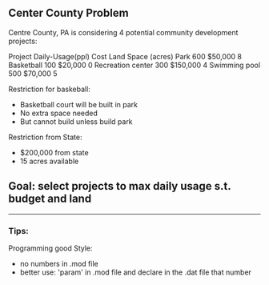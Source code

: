## Center County Problem

Centre County, PA is considering 4 potential community development projects:

Project 		Daily-Usage(ppl) 	Cost 		Land Space (acres)
Park			600 				$50,000 	8
Basketball 		100 				$20,000 	0
Recreation center  300 				$150,000 	4
Swimming pool 	500 				$70,000 	5

Restriction for baskeball:
- Basketball court will be built in park
- No extra space needed
- But cannot build unless build park

Restriction from State:
- $200,000 from state
- 15 acres available

## Goal: select projects to max daily usage s.t. budget and land

---
### Tips:
Programming good Style:
- no numbers in .mod file
- better use: 'param' in .mod file and declare in the .dat file that number


